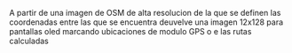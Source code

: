 A partir de una imagen de OSM de alta resolucion de la que se definen las coordenadas entre las
que se encuentra deuvelve una imagen 12x128 para pantallas oled marcando ubicaciones
de modulo GPS o e las rutas calculadas
